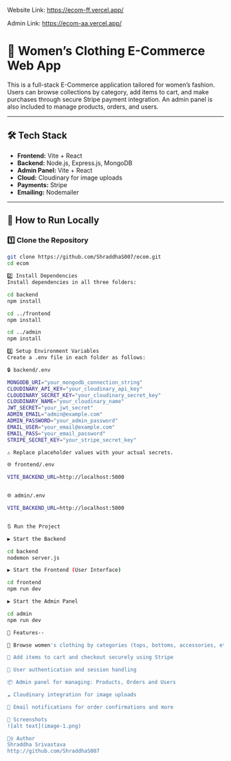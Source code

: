 Website Link:
https://ecom-ff.vercel.app/

Admin Link:
https://ecom-aa.vercel.app/


# 👗 Women’s Clothing E-Commerce Web App

This is a full-stack E-Commerce application tailored for women’s fashion. Users can browse collections by category, add items to cart, and make purchases through secure Stripe payment integration. An admin panel is also included to manage products, orders, and users.

---

## 🛠️ Tech Stack

- **Frontend:** Vite + React
- **Backend:** Node.js, Express.js, MongoDB
- **Admin Panel:** Vite + React
- **Cloud:** Cloudinary for image uploads
- **Payments:** Stripe
- **Emailing:** Nodemailer

---

## 🚀 How to Run Locally

### 1️⃣ Clone the Repository

```bash
git clone https://github.com/ShraddhaS007/ecom.git
cd ecom

2️⃣ Install Dependencies
Install dependencies in all three folders:

cd backend
npm install

cd ../frontend
npm install

cd ../admin
npm install

3️⃣ Setup Environment Variables
Create a .env file in each folder as follows:

🔒 backend/.env

MONGODB_URI="your_mongodb_connection_string"
CLOUDINARY_API_KEY="your_cloudinary_api_key"
CLOUDINARY_SECRET_KEY="your_cloudinary_secret_key"
CLOUDINARY_NAME="your_cloudinary_name"
JWT_SECRET="your_jwt_secret"
ADMIN_EMAIL="admin@example.com"
ADMIN_PASSWORD="your_admin_password"
EMAIL_USER="your_email@example.com"
EMAIL_PASS="your_email_password"
STRIPE_SECRET_KEY="your_stripe_secret_key"

⚠️ Replace placeholder values with your actual secrets.

🌐 frontend/.env

VITE_BACKEND_URL=http://localhost:5000


🌐 admin/.env

VITE_BACKEND_URL=http://localhost:5000


🔃 Run the Project

▶️ Start the Backend

cd backend
nodemon server.js

▶️ Start the Frontend (User Interface)

cd frontend
npm run dev

▶️ Start the Admin Panel

cd admin
npm run dev

🎯 Features--

👗 Browse women's clothing by categories (tops, bottoms, accessories, etc.)

🛒 Add items to cart and checkout securely using Stripe

🔐 User authentication and session handling

📦 Admin panel for managing: Products, Orders and Users

☁️ Cloudinary integration for image uploads

📧 Email notifications for order confirmations and more

📸 Screenshots
![alt text](image-1.png)

🙋‍♀️ Author
Shraddha Srivastava
http://github.com/ShraddhaS007